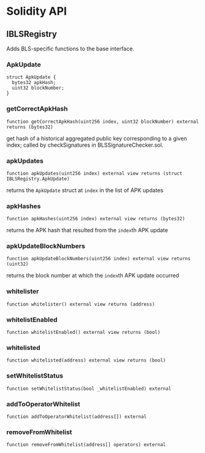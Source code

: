 # Solidity API

## IBLSRegistry

Adds BLS-specific functions to the base interface.

### ApkUpdate

```solidity
struct ApkUpdate {
  bytes32 apkHash;
  uint32 blockNumber;
}
```

### getCorrectApkHash

```solidity
function getCorrectApkHash(uint256 index, uint32 blockNumber) external returns (bytes32)
```

get hash of a historical aggregated public key corresponding to a given index;
called by checkSignatures in BLSSignatureChecker.sol.

### apkUpdates

```solidity
function apkUpdates(uint256 index) external view returns (struct IBLSRegistry.ApkUpdate)
```

returns the `ApkUpdate` struct at `index` in the list of APK updates

### apkHashes

```solidity
function apkHashes(uint256 index) external view returns (bytes32)
```

returns the APK hash that resulted from the `index`th APK update

### apkUpdateBlockNumbers

```solidity
function apkUpdateBlockNumbers(uint256 index) external view returns (uint32)
```

returns the block number at which the `index`th APK update occurred

### whitelister

```solidity
function whitelister() external view returns (address)
```

### whitelistEnabled

```solidity
function whitelistEnabled() external view returns (bool)
```

### whitelisted

```solidity
function whitelisted(address) external view returns (bool)
```

### setWhitelistStatus

```solidity
function setWhitelistStatus(bool _whitelistEnabled) external
```

### addToOperatorWhitelist

```solidity
function addToOperatorWhitelist(address[]) external
```

### removeFromWhitelist

```solidity
function removeFromWhitelist(address[] operators) external
```

